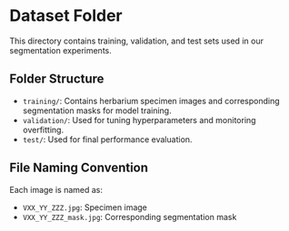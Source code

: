 # Dataset Folder

This directory contains training, validation, and test sets used in our segmentation experiments.

## Folder Structure
- `training/`: Contains herbarium specimen images and corresponding segmentation masks for model training.
- `validation/`: Used for tuning hyperparameters and monitoring overfitting.
- `test/`: Used for final performance evaluation.

## File Naming Convention
Each image is named as:
- `VXX_YY_ZZZ.jpg`: Specimen image
- `VXX_YY_ZZZ_mask.jpg`: Corresponding segmentation mask
